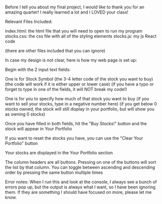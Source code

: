 Before I tell you about my final project, I would like to thank you for an amazing quarter!
I really learned a lot and I LOVED your class!

Relevant Files Included:

index.html: the html file that you will need to open to run my program
stocks.css: the css file with all of the styling elements
stocks.js: my js React code

(there are other files included that you can ignore)

In case my design is not clear, here is how my web page is set up:

Begin with the 2 input text fields:

One is for Stock Symbol (the 3-4 letter code of the stock you want to buy)
	(the code will work if it is either upper or lower case)
	(if you have a typo or forget to type in one of the fields, it will NOT break my code!)

One is for you to specify how much of that stock you want to buy
	(if you want to sell your stocks, type in a negative number here)
	(if you get below 0 stocks owned, the stock will still display in your portfolio, but will show you as owning 0 stocks)

Once you have filled in both fields, hit the "Buy Stocks!" button and the stock will appear in Your Portfolio

If you want to reset the stocks you have, you can use the "Clear Your Portfolio" button

Your stocks are displayed in the Your Portfolio section

The column headers are all buttons. Pressing on one of the buttons will sort the list by that column.
You can toggle between ascending and descending order by pressing the same button multiple times

Error notes: When I run this and look at the console, I always see a bunch of errors pop up, but the output is always what I want,
so I have been ignoring them. If they are something I should have focused on more, please let me know.
